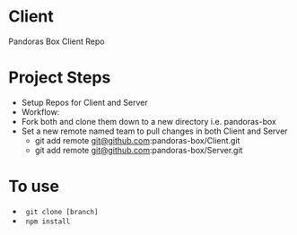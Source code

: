 # Client
Pandoras Box Client Repo

# Project Steps 
* Setup Repos for Client and Server  
 * Workflow:
 * Fork both and clone them down to a new directory i.e. pandoras-box
 * Set a new remote named team to pull changes in both Client and Server 
   * git add remote git@github.com:pandoras-box/Client.git
   * git add remote git@github.com:pandoras-box/Server.git


# To use
* ``` git clone [branch]```
* ``` npm install```


